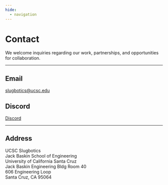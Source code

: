 ```yaml
---
hide:
  - navigation
---
```


# Contact

We welcome inquiries regarding our work, partnerships, and opportunities for
collaboration.

---

## Email

[slugbotics@ucsc.edu](mailto:slugbotics@ucsc.edu)

## Discord

[Discord](https://discord.slugbotics.com)

---

## Address

UCSC Slugbotics<br>Jack Baskin School of Engineering<br>University of California
Santa Cruz<br>Jack Baskin Engineering Bldg Room 40<br>606 Engineering
Loop<br>Santa Cruz, CA 95064
